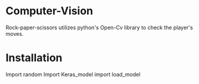 # Computer-Vision
Rock-paper-scissors utilizes python's Open-Cv library to check the player's moves. 
# Installation 

Import random
Import Keras_model import load_model
